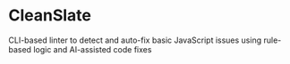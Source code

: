 # CleanSlate
CLI-based linter to detect and auto-fix basic JavaScript issues using rule-based logic and AI-assisted code fixes
